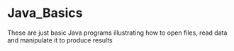 # Java_Basics
These are just basic Java programs illustrating how to open files, read data and manipulate it to produce results
